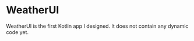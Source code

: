 # WeatherUI
WeatherUI is the first Kotlin app I designed. It does not contain any dynamic code yet.
